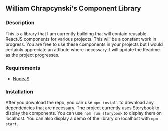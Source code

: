 ## William Chrapcynski's Component Library

### Description

This is a library that I am currently building that will contain reusable ReactJS components for various projects. This will be a constant work in progress. You are free to use these components in your projects but I would certainly appreciate an attibute where necessary. I will update the Readme as the project progresses.

### Requirements

* [NodeJS](https://nodejs.org/en/)

### Installation

After you download the repo, you can use `npm install` to download any dependencies that are necessary. The project currently uses Storybook to display the components. You can use `npm run storybook` to display them on localhost. You can also display a demo of the library on localhost with `npm start`.
